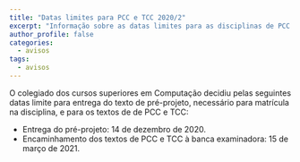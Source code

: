 ```yaml
---
title: "Datas limites para PCC e TCC 2020/2" 
excerpt: "Informação sobre as datas limites para as disciplinas de PCC e TCC do segundo semestre letivo de 2020."
author_profile: false
categories:
  - avisos
tags:
  - avisos
---
```


O colegiado dos cursos superiores em Computação decidiu pelas seguintes datas limite para entrega do texto de pré-projeto, necessário para matrícula na disciplina, e para os textos de de PCC e TCC:

-  Entrega do pré-projeto: 14 de dezembro de 2020.
-  Encaminhamento dos textos de PCC e TCC à banca examinadora: 15 de março de 2021.